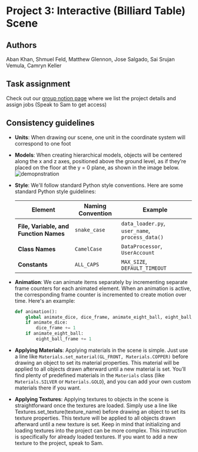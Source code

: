 # Project 3: Interactive (Billiard Table) Scene

## Authors
Aban Khan, Shmuel Feld, Matthew Glennon, Jose Salgado, Sai Srujan Vemula, Camryn Keller

## Task assignment
Check out our [group notion page](https://www.notion.so/Project-3-Group-page-1303b34792c48004b53dc1561fd303cf?pvs=4) where we list the project details and assign jobs (Speak to Sam to get access)<br/>

## Consistency guidelines
- **Units**: When drawing our scene, one unit in the coordinate system will correspond to one foot
- **Models**: When creating hierarchical models, objects will be centered along the x and z axes, positioned above the ground level, as if they’re placed on the floor at the y = 0 plane, as shown in the image below.
![demopnstration](https://github.com/user-attachments/assets/562dd0e4-c9a5-4814-aefc-b15df373a29a)
- **Style**: We'll follow standard Python style conventions. Here are some standard Python style guidelines:

    | Element               | Naming Convention | Example                                    |
    |-----------------------|-------------------|--------------------------------------------|
    | **File, Variable, and Function Names** | `snake_case`      | `data_loader.py`, `user_name`, `process_data()` |
    | **Class Names**       | `CamelCase`       | `DataProcessor`, `UserAccount`             |
    | **Constants**         | `ALL_CAPS`        | `MAX_SIZE`, `DEFAULT_TIMEOUT`              |

- **Animation**: We can animate items separately by incrementing separate frame counters for each animated element. When an animation is active, the corresponding frame counter is incremented to create motion over time. Here's an example:

    ```python
    def animation():
        global animate_dice, dice_frame, animate_eight_ball, eight_ball_frame
        if animate_dice:
            dice_frame += 1
        if animate_eight_ball:
            eight_ball_frame += 1
    ```
- **Applying Materials**: Applying materials in the scene is simple. Just use a line like `Materials.set_material(GL_FRONT, Materials.COPPER)` before drawing an object to set its material properties. This material will be applied to all objects drawn afterward until a new material is set. You’ll find plenty of predefined materials in the `Materials` class (like `Materials.SILVER` or `Materials.GOLD`), and you can add your own custom materials there if you want.

- **Applying Textures**: Applying textures to objects in the scene is straightforward once the textures are loaded. Simply use a line like Textures.set_texture(texture_name) before drawing an object to set its texture properties. This texture will be applied to all objects drawn afterward until a new texture is set. Keep in mind that initializing and loading textures into the project can be more complex. This instruction is specifically for already loaded textures. If you want to add a new texture to the project, speak to Sam.
